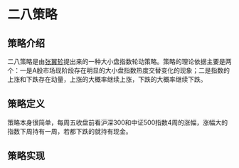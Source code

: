 # 二八策略
## 策略介绍
二八策略是由[张翼轸](https://xueqiu.com/u/3559889031)提出来的一种大小盘指数轮动策略。策略的理论依据主要是两个：一是A股市场现阶段存在明显的大小盘指数热度交替变化的现象；二是指数的上涨和下跌存在动量，上涨的大概率继续上涨，下跌的大概率继续下跌。

## 策略定义
策略本身很简单，每周五收盘前看沪深300和中证500指数4周的涨幅，涨幅大的指数下周持有一周，若都下跌的就持有现金。

## 策略实现
